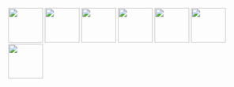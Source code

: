 <img loading="lazy" src="https://cdn.jsdelivr.net/gh/devicons/devicon@latest/icons/php/php-original.svg" width="70" height="70"/> <img loading="lazy" src="https://cdn.jsdelivr.net/gh/devicons/devicon@latest/icons/laravel/laravel-original-wordmark.svg" width="70" height="70"/> <img loading="lazy" src="https://cdn.jsdelivr.net/gh/devicons/devicon@latest/icons/insomnia/insomnia-original-wordmark.svg" width="70" height="70"/> <img loading="lazy" src="https://cdn.jsdelivr.net/gh/devicons/devicon@latest/icons/mysql/mysql-original-wordmark.svg" width="70" height="70"/> <img src="https://cdn.jsdelivr.net/gh/devicons/devicon@latest/icons/bootstrap/bootstrap-original-wordmark.svg" width="70" height="70"/> <img loading="lazy" src="https://cdn.jsdelivr.net/gh/devicons/devicon@latest/icons/html5/html5-original-wordmark.svg" width="70" height="70"/>
<img loading="lazy" src="https://cdn.jsdelivr.net/gh/devicons/devicon@latest/icons/css3/css3-original-wordmark.svg" width="70" height="70"/>          
          

          
          
          
          
